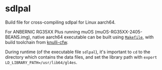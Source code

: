 # sdlpal
Build file for cross-compiling sdlpal for Linux aarch64.

For ANBERNIC RG35XX Plus running muOS (muOS-RG35XX-2405-BEANS.img), native aarch64 executable can be built using [`Makefile`](Makefile),
with build toolchain from [knulli-cfw](https://github.com/knulli-cfw/toolchains/releases/tag/rg35xx-plush-sdk-20240421).

During runtime (of the executable file `sdlpal`),
it's important to `cd` to the directory which contains the data files,
and set the library path with `export LD_LIBRARY_PATH=/usr/lib64/gl4es`.

